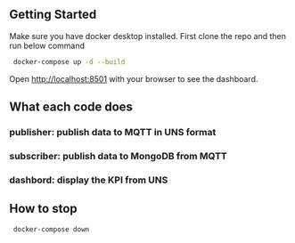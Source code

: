 ## Getting Started

Make sure you have docker desktop installed. First clone the repo and then run below command

```bash
 docker-compose up -d --build
```

Open [http://localhost:8501](http://localhost:8501) with your browser to see the dashboard.


## What each code does 

### publisher: publish data to MQTT in UNS format
### subscriber: publish data to MongoDB from MQTT
### dashbord: display the KPI from UNS

## How to stop 
```bash
 docker-compose down
```